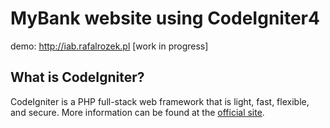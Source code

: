 # MyBank website using CodeIgniter4
demo: http://iab.rafalrozek.pl
[work in progress]

## What is CodeIgniter?

CodeIgniter is a PHP full-stack web framework that is light, fast, flexible, and secure. 
More information can be found at the [official site](http://codeigniter.com).

